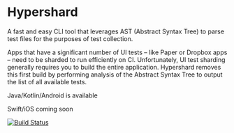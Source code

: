 # Hypershard

A fast and easy CLI tool that leverages AST (Abstract Syntax Tree) to parse test files for the purposes of test collection. 

Apps that have a significant number of UI tests – like Paper or Dropbox apps – need to be sharded to run efficiently on CI. Unfortunately, UI test sharding generally requires you to build the entire application. Hypershard removes this first build by performing analysis of the Abstract Syntax Tree to output the list of all available tests.

Java/Kotlin/Android is available

Swift/iOS coming soon

[![Build Status](https://travis-ci.org/dropbox/hypershard.svg?branch=master)](https://travis-ci.org/dropbox/hypershard)
